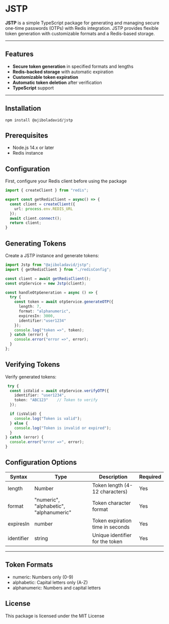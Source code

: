 # JSTP

**JSTP** is a simple TypeScript package for generating and managing secure one-time passwords (OTPs) with Redis integration. JSTP provides flexible token generation with customizable formats and a Redis-based storage.

---

## Features

- **Secure token generation** in specified formats and lengths
- **Redis-backed storage** with automatic expiration
- **Customizable token expiration**
- **Automatic token deletion** after verification
- **TypeScript** support

---

## Installation

```
npm install @ajiboladavid/jstp
```

## Prerequisites

- Node.js 14.x or later
- Redis instance

## Configuration
First, configure your Redis client before using the package

```ts
import { createClient } from "redis";

export const getRedisClient = async() => {
  const client = createClient({
    url: process.env.REDIS_URL
  });
  await client.connect();
  return client; 
}
```
## Generating Tokens
Create a JSTP instance and generate tokens:

```ts
import Jstp from "@ajiboladavid/jstp";
import { getRedisClient } from "./redisConfig";

const client = await getRedisClient();
const otpService = new Jstp(client);

const handleOtpGeneration = async () => {
  try {
    const token = await otpService.generateOTP({
      length: 7,
      format: "alphanumeric",
      expiresIn: 3000,
      identifier:"user1234"
    });
    console.log("token =>", token);
  } catch (error) {
    console.error("error =>", error);
  }
};
```

## Verifying Tokens
Verify generated tokens:

```ts
 try {
  const isValid = await otpService.verifyOTP({
    identifier: "user1234",
    token: "ABC123"    // Token to verify
  });

  if (isValid) {
    console.log("Token is valid");
  } else {
    console.log("Token is invalid or expired");
  }
} catch (error) {
  console.error("error =>", error);
}
```

## Configuration Options

| Syntax      | Type                                             | Description                      | Required
| ----------- | -----------                                      | -----------                      | -----------
| length      |  Number                                          | Token length (4-12 characters)   | Yes
| format      | "numeric", "alphabetic", "alphanumeric"          | Token character format           | Yes
| expiresIn   |  number                                          | Token expiration time in seconds | Yes
| identifier  |  string                                          | Unique identifier for the token  | Yes

---

## Token Formats
- numeric: Numbers only (0-9)
- alphabetic: Capital letters only (A-Z)
- alphanumeric: Numbers and capital letters

## License
This package is licensed under the MIT License
